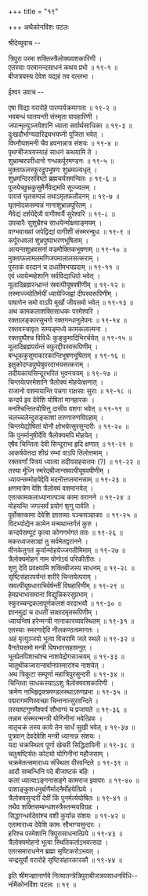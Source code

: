 +++
title = "१९"

+++
अथैकोनविंशः पटलः  
    
    
श्रीदेव्युवाच --  
    
त्रिपुरा परमा शक्तिस्त्रैलोक्यवशकारिणी ।  
एतस्याः परमानन्दसाधनं कथय प्रभो ॥ १९-१ ॥  
बीजत्रयस्य देवेश यद्यहं तव वल्लभा ।  
    
ईश्वर उवाच --  
    
एषा विद्या वरारोहे पारम्पर्यक्रमागता ॥ १९-२ ॥  
भवबन्धं घातयन्ती संस्मृता पापहारिणी ।  
जपान्मृत्युञ्जयेशानि ध्याता सर्वार्थसाधिका ॥ १९-३ ॥  
दुःखदौर्भाग्यदारिद्र्यभयघ्नी पूजिता भवेत् ।  
विघ्नौघशमनी चैव हवनान्नात्र संशयः ॥ १९-४ ॥  
पृथग्बीजत्रयस्याहं साधनं कथयामि ते ।  
शुभ्राम्बरपरीधानो गन्धकर्पूरमण्डनः ॥ १९-५ ॥  
मुक्ताफलस्फुरद्रूपभूषणः शुभ्रमाल्यधृत् ।  
शुभ्रमन्दिरसंविष्टो ब्रह्मचर्यसमन्वितः ॥ १९-६ ॥  
पूजयेच्छुभ्रकुसुमैर्नैवेद्यमपि सूज्ज्वलम् ।  
पायसं घृतसम्पन्नं तथाऽमृतफलौदनम् ॥ १९-७ ॥  
घृतमोदकसम्पन्नं नानाशुभ्रान्नपूरितम् ।  
नैवेद्यं दर्शयेद्देव्यै वागीश्वर्यै सुरेश्वरि ॥ १९-८ ॥  
उपचारैः सुशुभ्रैश्च साधयेन्मोक्षवाङ्मयम् ।  
वाग्भवाख्यां जपेद्विद्यां वागीशीं संस्मरन्बुधः ॥ १९-९ ॥  
कर्पूरधवलां शुभ्रपुष्पाभरणभूषिताम् ।  
अत्यन्तशुभ्रवसनां वज्रमौक्तिकभूषणाम् ॥ १९-१० ॥  
मुक्ताफलामलमणिजपमालालसत्कराम् ।  
पुस्तकं वरदानं च दधतीमभयप्रदाम् ॥ १९-११ ॥  
एवं ध्यायेन्महेशानि सर्वविद्याधिपो भवेत् ।  
मूलादिब्रह्मरन्ध्रान्तं स्रवत्पीयूषवषीणीम् ॥ १९-१२ ॥  
तस्माज्ज्योतिर्मयीं ध्यायेज्जिह्वां दीपस्वरूपिणीम् ।  
पाषाणेन समो वाऽपि मूर्खो जीवसमो भवेत् ॥ १९-१३ ॥  
अथ कामकलाशक्तिसाधकः परमेश्वरि ।  
रक्तालङ्कारसुभगो रक्तगन्धानुलेपनः ॥ १९-१४ ॥  
रक्तवस्त्रावृतः सम्यङ्मध्ये कामकलात्मना ।  
रक्तपुष्पैश्च विविधैः कुङ्कुमादिभिरर्चयेत् ॥ १९-१५ ॥  
मूलादिब्रह्मपर्यन्तं स्फुरद्दीपस्वरूपिणीम् ।  
बन्धूककुसुमाकारकान्तिभूषणभूषिताम् ॥ १९-१६ ॥  
इक्षुकोदण्डपुष्पेषुवरदाभयसत्कराम् ।  
तदीयकायसिन्दूरभरितं भुवनत्रयम् ॥ १९-१७ ॥  
चिन्तयेत्परमेशानि त्रैलोक्यं मोहयेत्क्षणात् ।  
राजानो वशमायान्ति पन्नगा राक्षसाः सुराः ॥ १९-१८ ॥  
कन्दर्प इव देवेशि योषितां मानहारकः ।  
मनश्चिन्तितयोषित्तु दासीव वशगा भवेत् ॥ १९-१९ ॥  
चलच्चलेन्दुसङ्काशां तरुणारुणविग्रहाम् ।  
चिन्तयेद्योषितां योनौ क्षोभयेत्सुरसुन्दरीः ॥ १९-२० ॥  
किं पुनर्मानुषीर्देवि त्रैलोक्यमपि मोहयेत् ।  
एषैव चिन्तिता देवी सिन्दूराभा हृदि क्षणात् ॥ १९-२१ ॥  
आकर्षयेत्तदा शीघ्रं रम्भां वाऽपि तिलोत्तमाम् ।  
रक्तवर्णां स्त्रियं ध्यात्वा तदीयसहसत्तमः (?) ॥ १९-२२ ॥  
तस्या र्मूध्नि स्मरेद्बीजान्स्रवत्पीयूषवषीणीम् ।  
ध्यायन्सम्मोहयेद्देवि मदनोत्तप्तमानसाम् ॥ १९-२३ ॥  
क्षणमात्रेण वेशि त्रैलोक्यं वशमानयेत् ।  
एतत्कामकलाध्यानात्पञ्च कामा वरानने ॥ १९-२४ ॥  
मोहयन्ति जगत्सर्वं प्रयोगं शृणु पार्वति ।  
पूर्वोक्तकामा देवेशि ज्ञातव्याः पञ्चसञ्ज्ञकाः ॥ १९-२५ ॥  
विदर्भ्याद्येन कामेन मन्मथान्तर्गतं कुरु ।  
कन्दर्पसम्पुटं कृत्वा कोणगर्भगतं ततः ॥ १९-२६ ॥  
मकरध्वजसञ्ज्ञं तु सर्वमेतद्वरानने ।  
मीनकेतुगतं कुर्यान्मोहयेज्जगतीमिमाम् ॥ १९-२७ ॥  
त्रैलोक्यमोहनं नाम योगोऽयं परिकीतीतः ।  
शृणु देवि प्रवक्ष्यामि शक्तिबीजस्य साधनम् ॥ १९-२८ ॥  
सृष्टिसंहारपर्यन्तं शरीरे चिन्तयेत्पराम् ।  
स्रवत्पीयूषधाराभिर्वर्षन्तीं विषहारिणीम् ॥ १९-२९ ॥  
हेमप्रभाभासमानां विद्युन्निकरसुप्रभाम् ।  
स्फुरच्चन्द्रकलापूर्णकलशं वरदाभयौ ॥ १९-३० ॥  
ज्ञानमुद्रां च दधतीं साक्षादमृतरूपिणीम् ।  
ध्यायन्विषं हरेन्मन्त्री नानाकारव्यवस्थितम् ॥ १९-३१ ॥  
एतस्याः स्मरणाद्देवि नीलकण्ठत्वमागतः ।  
अहं मृत्युञ्जयो भूत्वा विचरामि जले स्थले ॥ १९-३२ ॥  
वैनतेयसमो मन्त्री विषभारसहस्रनुत् ।  
भूतप्रेतपिशाचांश्च नाशयेद्रोगसञ्चयम् ॥ १९-३३ ॥  
चातुथीकज्वरान्सर्वानपस्मारांश्च नाशयेत् ।  
अथ त्रिकूटा सम्पूर्णा महात्रिपुरसुन्दरी ॥ १९-३४ ॥  
चिन्तिता साधकस्याऽऽशु त्रैलोक्यवशकारिणी ।  
क्रमेण नाभिहृद्वक्त्रमण्डलस्थाऽरुणप्रभा ॥ १९-३५ ॥  
पद्मरागमणिस्वच्छा चिन्तनात्सुरवन्दिते ।  
तस्याष्टगुणमैश्वर्यं सौभाग्यं च प्रजायते ॥ १९-३६ ॥  
तन्नाम संस्मरन्मन्त्री योगिनीनां भवेत्प्रियः ।  
मातृचक्रं तस्य काये तेन सार्धं सुखी भवेत् ॥ १९-३७ ॥  
पुत्रवान् देवदेवेशि मन्त्री ध्यानान्न संशयः ।  
यदा चक्रस्थिता पूर्णा खेचरी सिद्धिदायिनी ॥ १९-३८ ॥  
चतुःषष्टिर्यतः कोट्यो योगिनीनां महौजसाम् ।  
चक्रमेतत्समाराध्य संस्थिता वीरवन्दिते ॥ १९-३९ ॥  
आदौ सम्बन्धिनि पदे बीजाष्टकं बहिः ।  
कलां ध्यात्वाऽङ्गनासङ्गे कामराज इवापरः ॥ १९-४० ॥  
पाशाङ्कुशधनुर्बाणैर्मादनैर्मोहयेत्प्रिये ।  
त्रैलोक्यसुन्दरीं देवीं किं पुनर्मर्त्ययोषितः ॥ १९-४१ ॥  
तथैव शक्तिसम्बन्धशस्त्रैस्तन्मयविग्रहः ।  
सिद्धगन्धर्वदेवांश्च वशी कुर्यान्न संशयः ॥ १९-४२ ॥  
एतामाराध्य देवेशि कामः सौभाग्यसुन्दरः ।  
हरिश्च परमेशानि त्रिपुरासाधनात्प्रिये ॥ १९-४३ ॥  
त्रैलोक्यमोहनो भूत्वा स्थितिकर्ताऽभवत्सदा ।  
एतत्समाराधनेन ब्रह्मा सृष्टिकरोऽभवत् ।  
चन्द्रसूर्यौ वरारोहे सृष्टिसंहारकारकौ ॥ १९-४४ ॥  
    
इति श्रीमज्ज्ञानार्णवे नित्यातन्त्रेत्रिपुराबीजत्रयसाधनविधि--   
र्नामैकोनविंशः पटलः ॥ १९ ॥  
    
    
    
    
    
